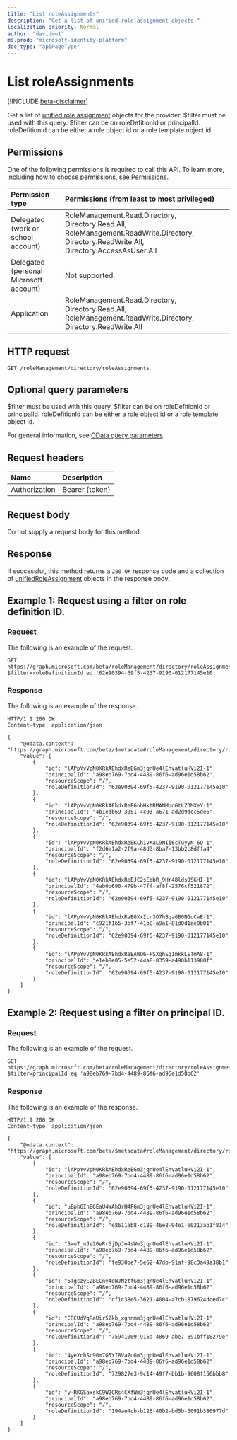 ```yaml
---
title: "List roleAssignments"
description: "Get a list of unified role assignment objects."
localization_priority: Normal
author: "davidmu1"
ms.prod: "microsoft-identity-platform"
doc_type: "apiPageType"
---
```


# List roleAssignments

[!INCLUDE [beta-disclaimer](../../includes/beta-disclaimer.md)]

Get a list of [unified role assignment](./unifiedroleassignment.md) objects for the provider. $filter must be used with this query. $filter can be on roleDefitionId or principalId. roleDefitionId can be either a role object id or a role template object id.

## Permissions

One of the following permissions is required to call this API. To learn more, including how to choose permissions, see [Permissions](/graph/permissions-reference).

|Permission type      | Permissions (from least to most privileged)              |
|:--------------------|:---------------------------------------------------------|
|Delegated (work or school account) | RoleManagement.Read.Directory, Directory.Read.All, RoleManagement.ReadWrite.Directory, Directory.ReadWrite.All, Directory.AccessAsUser.All    |
|Delegated (personal Microsoft account) | Not supported.    |
|Application | RoleManagement.Read.Directory, Directory.Read.All, RoleManagement.ReadWrite.Directory, Directory.ReadWrite.All |

## HTTP request

<!-- { "blockType": "ignored" } -->

```http
GET /roleManagement/directory/roleAssignments
```

## Optional query parameters

$filter must be used with this query. $filter can be on roleDefitionId or principalId. roleDefitionId can be either a role object id or a role template object id.

For general information, see [OData query parameters](/graph/query-parameters).

## Request headers

| Name      |Description|
|:----------|:----------|
| Authorization | Bearer {token} |

## Request body

Do not supply a request body for this method.

## Response

If successful, this method returns a `200 OK` response code and a collection of [unifiedRoleAssignment](../resources/unifiedroleassignment.md) objects in the response body.

## Example 1: Request using a filter on role definition ID.

### Request

The following is an example of the request.

<!-- {
  "blockType": "request",
  "name": "get_roleAssignments"
}-->

```http
GET https://graph.microsoft.com/beta/roleManagement/directory/roleAssignments?$filter=roleDefinitionId eq '62e90394-69f5-4237-9190-012177145e10'
```

### Response

The following is an example of the response.

<!-- {
  "blockType": "response",
  "truncated": true,
  "@odata.type": "microsoft.graph.unifiedRoleAssignment",
  "isCollection": true
} -->

```http
HTTP/1.1 200 OK
Content-type: application/json

{
    "@odata.context": "https://graph.microsoft.com/beta/$metadata#roleManagement/directory/roleAssignments",
    "value": [
        {
            "id": "lAPpYvVpN0KRkAEhdxReEGm3jqnUe4lEhvatluHVi2I-1",
            "principalId": "a98eb769-7bd4-4489-86f6-ad96e1d58b62",
            "resourceScope": "/",
            "roleDefinitionId": "62e90394-69f5-4237-9190-012177145e10"
        },
        {
            "id": "lAPpYvVpN0KRkAEhdxReEGnbHktRMANMpnGtLZ3MXeY-1",
            "principalId": "4b1edb69-3051-4c03-a671-ad2d9dcc5de6",
            "resourceScope": "/",
            "roleDefinitionId": "62e90394-69f5-4237-9190-012177145e10"
        },
        {
            "id": "lAPpYvVpN0KRkAEhdxReEKLh1vKaL9NIi6cTuyyN_6Q-1",
            "principalId": "f2d6e1a2-2f9a-48d3-8ba7-13bb2c8dffa4",
            "resourceScope": "/",
            "roleDefinitionId": "62e90394-69f5-4237-9190-012177145e10"
        },
        {
            "id": "lAPpYvVpN0KRkAEhdxReEJC2sEqbR_9Hr48lds9SGHI-1",
            "principalId": "4ab0b690-479b-47ff-af8f-2576cf521872",
            "resourceScope": "/",
            "roleDefinitionId": "62e90394-69f5-4237-9190-012177145e10"
        },
        {
            "id": "lAPpYvVpN0KRkAEhdxReEGXxIcn3O7hBqaGB0NGuCwE-1",
            "principalId": "c921f165-3bf7-41b8-a9a1-81d0d1ae0b01",
            "resourceScope": "/",
            "roleDefinitionId": "62e90394-69f5-4237-9190-012177145e10"
        },
        {
            "id": "lAPpYvVpN0KRkAEhdxReEAWO6-FSXqhEg1mkkLETmA8-1",
            "principalId": "e1eb8e05-5e52-44a8-8359-a490b113980f",
            "resourceScope": "/",
            "roleDefinitionId": "62e90394-69f5-4237-9190-012177145e10"
        }
    ]
}
```

## Example 2: Request using a filter on principal ID.

### Request

The following is an example of the request.

<!-- {
  "blockType": "request",
  "name": "get_roleAssignments"
}-->

```http
GET https://graph.microsoft.com/beta/roleManagement/directory/roleAssignments?$filter=principalId eq 'a98eb769-7bd4-4489-86f6-ad96e1d58b62'
```

### Response

The following is an example of the response.

<!-- {
  "blockType": "response",
  "truncated": true,
  "@odata.type": "microsoft.graph.unifiedRoleAssignment",
  "isCollection": true
} -->

```http
HTTP/1.1 200 OK
Content-type: application/json

{
    "@odata.context": "https://graph.microsoft.com/beta/$metadata#roleManagement/directory/roleAssignments",
    "value": [
        {
            "id": "lAPpYvVpN0KRkAEhdxReEGm3jqnUe4lEhvatluHVi2I-1",
            "principalId": "a98eb769-7bd4-4489-86f6-ad96e1d58b62",
            "resourceScope": "/",
            "roleDefinitionId": "62e90394-69f5-4237-9190-012177145e10"
        },
        {
            "id": "uBph6InB6EaU4WAhOrH4FGm3jqnUe4lEhvatluHVi2I-1",
            "principalId": "a98eb769-7bd4-4489-86f6-ad96e1d58b62",
            "resourceScope": "/",
            "roleDefinitionId": "e8611ab8-c189-46e8-94e1-60213ab1f814"
        },
        {
            "id": "5wuT_mJe20eRr5jDpJo4sWm3jqnUe4lEhvatluHVi2I-1",
            "principalId": "a98eb769-7bd4-4489-86f6-ad96e1d58b62",
            "resourceScope": "/",
            "roleDefinitionId": "fe930be7-5e62-47db-91af-98c3a49a38b1"
        },
        {
            "id": "5TgczyE2BECny4eWJNztfGm3jqnUe4lEhvatluHVi2I-1",
            "principalId": "a98eb769-7bd4-4489-86f6-ad96e1d58b62",
            "resourceScope": "/",
            "roleDefinitionId": "cf1c38e5-3621-4004-a7cb-879624dced7c"
        },
        {
            "id": "CRCUdVqRaUir52kb_xgnnmm3jqnUe4lEhvatluHVi2I-1",
            "principalId": "a98eb769-7bd4-4489-86f6-ad96e1d58b62",
            "resourceScope": "/",
            "roleDefinitionId": "75941009-915a-4869-abe7-691bff18279e"
        },
        {
            "id": "4yeYchSc90m7G5YI8Va7uGm3jqnUe4lEhvatluHVi2I-1",
            "principalId": "a98eb769-7bd4-4489-86f6-ad96e1d58b62",
            "resourceScope": "/",
            "roleDefinitionId": "729827e3-9c14-49f7-bb1b-9608f156bbb8"
        },
        {
            "id": "y-RKGSaxskC9W2CRs4CXfWm3jqnUe4lEhvatluHVi2I-1",
            "principalId": "a98eb769-7bd4-4489-86f6-ad96e1d58b62",
            "resourceScope": "/",
            "roleDefinitionId": "194ae4cb-b126-40b2-bd5b-6091b380977d"
        }
    ]
}
```

<!-- uuid: 16cd6b66-4b1a-43a1-adaf-3a886856ed98
2019-02-04 14:57:30 UTC -->
<!-- {
  "type": "#page.annotation",
  "description": "List roleAssignments",
  "keywords": "",
  "section": "documentation",
  "tocPath": ""
}-->
